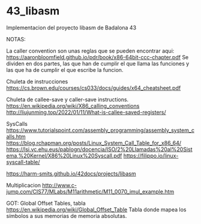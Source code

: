 # 43_libasm
Implementacion del proyecto  libasm de Badalona 43

NOTAS:

La caller convention son unas reglas que se pueden encontrar aqui:
	https://aaronbloomfield.github.io/pdr/book/x86-64bit-ccc-chapter.pdf
	Se dividen en dos partes, las que han de cumplir el que llama las funciones y las que  ha de cumplir el que escribe la funcion.

Chuleta de instrucciones
	https://cs.brown.edu/courses/cs033/docs/guides/x64_cheatsheet.pdf

Chuleta de callee-save y caller-save instructions.
	https://en.wikipedia.org/wiki/X86_calling_conventions
	http://liujunming.top/2022/01/11/What-is-callee-saved-registers/

SysCalls
	https://www.tutorialspoint.com/assembly_programming/assembly_system_calls.htm
	https://blog.rchapman.org/posts/Linux_System_Call_Table_for_x86_64/
	https://lsi.vc.ehu.eus/pablogn/docencia/ISO/2%20Llamadas%20al%20Sistema,%20Kernel/X86%20Linux%20Syscall.pdf
	https://filippo.io/linux-syscall-table/
	
https://harm-smits.github.io/42docs/projects/libasm

Multiplicacion
	http://www.c-jump.com/CIS77/MLabs/M11arithmetic/M11_0070_imul_example.htm

	
GOT: Global Offset Tables, tabla 
	https://en.wikipedia.org/wiki/Global_Offset_Table
	Tabla donde mapea los símbolos a sus memorias de memoria absolutas.